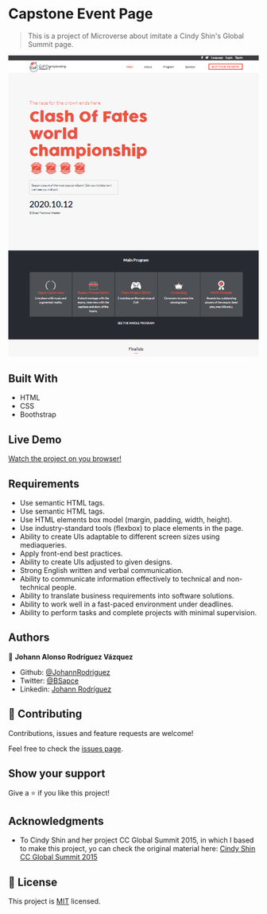 # Capstone Event Page

> This is a project of Microverse about imitate a Cindy Shin's Global Summit page.

![screenshot](./screenshot.png)

## Built With

- HTML
- CSS
- Boothstrap

## Live Demo

[Watch the project on you browser!](https://dazzling-hugle-b56b13.netlify.com/)

## Requirements

- Use semantic HTML tags.
- Use semantic HTML tags.
- Use HTML elements box model (margin, padding, width, height).
- Use industry-standard tools (flexbox) to place elements in the page.
- Ability to create UIs adaptable to different screen sizes using mediaqueries.
- Apply front-end best practices.
- Ability to create UIs adjusted to given designs.
- Strong English written and verbal communication.
- Ability to communicate information effectively to technical and non-technical people.
- Ability to translate business requirements into software solutions.
- Ability to work well in a fast-paced environment under deadlines.
- Ability to perform tasks and complete projects with minimal supervision.

## Authors

👤 **Johann Alonso Rodríguez Vázquez**

- Github: [@JohannRodriguez](https://github.com/JohannRodriguez)
- Twitter: [@BSapce](https://https://twitter.com/BSapce)
- Linkedin: [Johann Rodríguez](https://www.linkedin.com/in/johann-alonso-rodr%C3%ADguez-v%C3%A1zquez-25b07719a/)

## 🤝 Contributing

Contributions, issues and feature requests are welcome!

Feel free to check the [issues page](https://github.com/JohannRodriguez/Capstone-project-conference-page/issues).

## Show your support

Give a ⭐️ if you like this project!

## Acknowledgments

- To Cindy Shin and her project CC Global Summit 2015, in which I based to make this project, yo can check the original material here: [Cindy Shin CC Global Summit 2015](https://www.behance.net/gallery/29845175/CC-Global-Summit-2015)

## 📝 License

This project is [MIT](lic.url) licensed.
